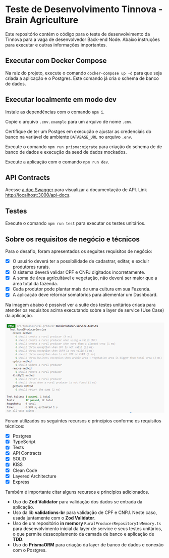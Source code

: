 # Teste de Desenvolvimento Tinnova - Brain Agriculture

Este repositório contém o código para o teste de desenvolvimento da Tinnova para a vaga de desenvolvedor Back-end Node. Abaixo instruções para executar e outras informações importantes.

## Executar com Docker Compose

Na raiz do projeto, execute o comando `docker-compose up -d` para que seja criada a aplicação e o Postgres. Este comando já cria o schema de banco de dados.

## Executar localmente em modo dev

Instale as dependências com o comando `npm i`.

Copie o arquivo `.env.example` para um arquivo de nome `.env`.

Certifique de ter um Postges em execução e ajustar as credenciais do banco na variável de ambiente `DATABASE_URL` no arquivo `.env`.

Execute o comando `npm run prisma:migrate` para criação do schema de de banco de dados e execução da seed de dados mockados.

Execute a aplicação com o comando `npm run dev`.

## API Contracts

Acesse [a doc Swagger](http://localhost:3000/api-docs)  para visualizar a documentação de API.
Link [http://localhost:3000/api-docs](http://localhost:3000/api-docs).

## Testes

Execute o comando `npm run test` para executar os testes unitários.

## Sobre os requisitos de negócio e técnicos

Para o desafio, foram apresentados os seguites requisitos de negócio:

- [x] O usuário deverá ter a possibilidade de cadastrar, editar, e excluir produtores rurais.
- [x] O sistema deverá validar CPF e CNPJ digitados incorretamente.
- [x] A soma de área agrícultável e vegetação, não deverá ser maior que a área total da fazenda.
- [x] Cada produtor pode plantar mais de uma cultura em sua Fazenda.
- [x] A aplicação deve retornar somatórios para aliementar um Dashboard.

Na imagem abaixo é possível ver a suíte dos testes unitários criada para atender os requisitos acima executando sobre a layer de service (Use Case) da aplicação.

![Alt text](./docs/test_suite.png)

Foram utilizados os seguintes recursos e princípios conforme os requisitos técnicos:

- [x] Postgres
- [x] TypeScript
- [x] Tests
- [x] API Contracts
- [x] SOLID
- [x] KISS
- [x] Clean Code
- [x] Layered Architecture
- [x] Express

Também é importante citar alguns recursos e princípios adicionados.

- Uso do **Zod Validator** para validação dos dados se entrada da aplicação.
- Uso da lib **validations-br** para validação de CPF e CNPJ. Neste caso, usada juntamente com o **Zod Validator**.
- Uso de um repositório **in memory** `RuralProducerRepositoryInMemory.ts` para desenvolvimento inicial da layer de service e seus testes unitários, o que permite desacoplamento da camada de banco e aplicação de **TDD**.
- Uso do **PrismaORM** para criação da layer de banco de dados e conexão com o Postgres.